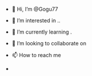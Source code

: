 - 👋 Hi, I’m @Gogu77
- 👀 I’m interested in ..
- 🌱 I’m currently learning .
- 💞️ I’m looking to collaborate on  
- 📫 How to reach me

- 
